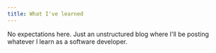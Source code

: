 ```yaml
---
title: What I've learned
---
```


No expectations here. Just an unstructured blog where I'll be posting whatever I learn as a software developer.   